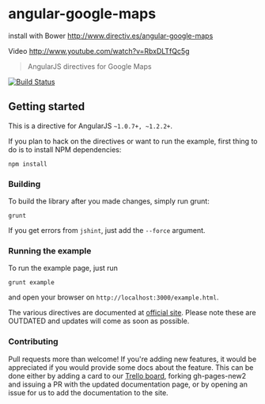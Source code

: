 # angular-google-maps

install with Bower
http://www.directiv.es/angular-google-maps

Video
http://www.youtube.com/watch?v=RbxDLTfQc5g

> AngularJS directives for Google Maps

[![Build Status](https://travis-ci.org/nlaplante/angular-google-maps.png?branch=r1-dev)](https://travis-ci.org/nlaplante/angular-google-maps)

## Getting started
This is a directive for AngularJS `~1.0.7+, ~1.2.2+`.

If you plan to hack on the directives or want to run the example, first thing to do is to install NPM dependencies:

```shell
npm install
```

### Building
To build the library after you made changes, simply run grunt:

```shell
grunt
```

If you get errors from `jshint`, just add the `--force` argument.

### Running the example
To run the example page, just run

```shell
grunt example
```

and open your browser on `http://localhost:3000/example.html`.

The various directives are documented at [official site](http://nlaplante.github.io/angular-google-maps). Please note these
are OUTDATED and updates will come as soon as possible.

### Contributing

Pull requests more than welcome! If you're adding new features, it would be appreciated if you would provide some docs about the feature. This can be done either by adding a card to our [Trello board](https://trello.com/b/WwTRrkfh/angular-google-maps), forking gh-pages-new2 and issuing a PR with the updated documentation page, or by opening an issue for us to add the documentation to the site.

